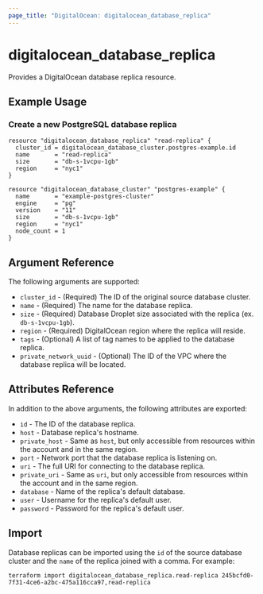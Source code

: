 ```yaml
---
page_title: "DigitalOcean: digitalocean_database_replica"
---
```


# digitalocean\_database\_replica

Provides a DigitalOcean database replica resource.

## Example Usage

### Create a new PostgreSQL database replica
```hcl
resource "digitalocean_database_replica" "read-replica" {
  cluster_id = digitalocean_database_cluster.postgres-example.id
  name       = "read-replica"
  size       = "db-s-1vcpu-1gb"
  region     = "nyc1"
}

resource "digitalocean_database_cluster" "postgres-example" {
  name       = "example-postgres-cluster"
  engine     = "pg"
  version    = "11"
  size       = "db-s-1vcpu-1gb"
  region     = "nyc1"
  node_count = 1
}
```

## Argument Reference

The following arguments are supported:

* `cluster_id` - (Required) The ID of the original source database cluster.
* `name` - (Required) The name for the database replica.
* `size` - (Required) Database Droplet size associated with the replica (ex. `db-s-1vcpu-1gb`).
* `region` - (Required) DigitalOcean region where the replica will reside.
* `tags` - (Optional) A list of tag names to be applied to the database replica.
* `private_network_uuid` - (Optional) The ID of the VPC where the database replica will be located.

## Attributes Reference

In addition to the above arguments, the following attributes are exported:

* `id` - The ID of the database replica.
* `host` - Database replica's hostname.
* `private_host` - Same as `host`, but only accessible from resources within the account and in the same region.
* `port` - Network port that the database replica is listening on.
* `uri` - The full URI for connecting to the database replica.
* `private_uri` - Same as `uri`, but only accessible from resources within the account and in the same region.
* `database` - Name of the replica's default database.
* `user` - Username for the replica's default user.
* `password` - Password for the replica's default user.

## Import

Database replicas can be imported using the `id` of the source database cluster
and the `name` of the replica joined with a comma. For example:

```
terraform import digitalocean_database_replica.read-replica 245bcfd0-7f31-4ce6-a2bc-475a116cca97,read-replica
```
